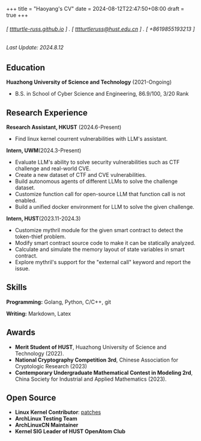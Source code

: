+++
title = "Haoyang's CV"
date = 2024-08-12T22:47:50+08:00
draft = true
+++
###### [ [tttturtle-russ.github.io](http://tttturtle-russ.github.io) ] . [ [tttturtleruss@hust.edu.cn](mailto://tttturtleruss@hust.edu.cn) ] . [ +8619855193213 ] 
###### Last Update: 2024.8.12


Education
---------
**Huazhong University of Science and Technology** (2021-Ongoing)

- B.S. in School of Cyber Science and Engineering, 86.9/100, 3/20 Rank

Research Experience
---------
**Research Assistant, HKUST** (2024.6-Present)

- Find linux kernel courrent vulnerabilities with LLM's assistant.

**Intern, UWM**(2024.3-Present)

- Evaluate LLM's ability to solve security vulnerabilities such as CTF challenge and real-world CVE.
- Create a new dataset of CTF and CVE vulnerabilities.
- Build autonomous agents of different LLMs to solve the challenge dataset.
- Customize function call for open-source LLM that function call is not enabled.
- Build a unified docker environment for LLM to solve the given challenge.

**Intern, HUST**(2023.11-2024.3)

- Customize mythril module for the given smart contract to detect the token-thief problem.
- Modify smart contract source code to make it can be statically analyzed.
- Calculate and simulate the memory layout of state variables in smart contract.
- Explore mythril's support for the "external call" keyword and report the issue.

Skills
------
**Programming:** Golang, Python, C/C++, git

**Writing:** Markdown, Latex

Awards
------
- **Merit Student of HUST**, Huazhong University of Science and Technology (2022).
- **National Cryptography Competition 3rd**, Chinese Association for Cryptologic Research (2023)
- **Contemporary Undergraduate Mathematical Contest in Modeling 2rd**, China Society for Industrial and Applied Mathematics (2023).

Open Source
-----------
- **Linux Kernel Contributor**: [patches](https://lore.kernel.org/lkml/?q=tttturtleruss%40hust.edu.cn)
- **ArchLinux Testing Team**
- **ArchLinuxCN Maintainer**
- **Kernel SIG Leader of HUST OpenAtom Club**